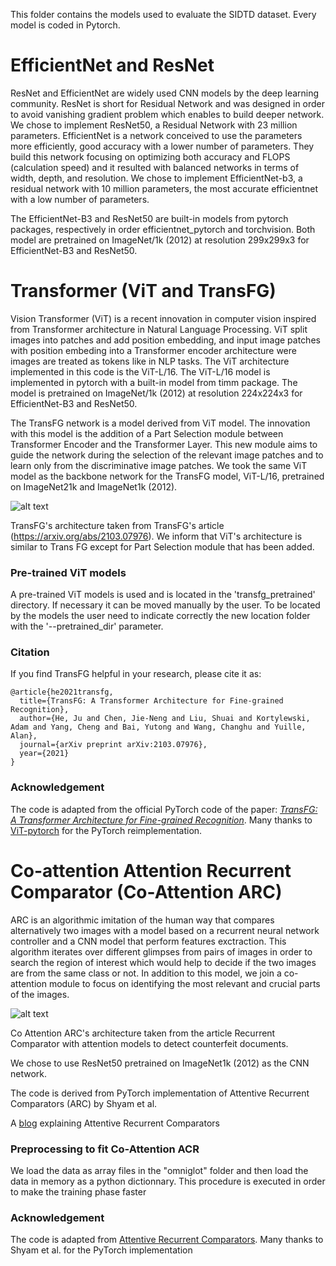 This folder contains the models used to evaluate the SIDTD dataset. Every model is coded in Pytorch. 

# EfficientNet and ResNet

ResNet and EfficientNet are widely used CNN models by the deep learning community. ResNet is short for Residual Network and was designed in order to avoid vanishing gradient problem which enables to build deeper network. We chose to implement ResNet50, a Residual Network with 23 million parameters. EfficientNet is a network conceived to use the parameters more efficiently, good accuracy with a lower number of parameters. They build this network focusing on optimizing both accuracy and FLOPS (calculation speed) and it resulted with balanced networks in terms of width, depth, and resolution. We chose to implement EfficientNet-b3, a residual network with 10 million parameters, the most accurate efficientnet with a low number of parameters. 

The EfficientNet-B3 and ResNet50 are built-in models from pytorch packages, respectively in order efficientnet_pytorch and torchvision. Both model are pretrained on ImageNet/1k (2012) at resolution 299x299x3 for EfficientNet-B3 and ResNet50.  

# Transformer (ViT and TransFG)

Vision Transformer (ViT) is a recent innovation in computer vision inspired from Transformer architecture in Natural Language Processing. ViT split images into patches and add position embedding, and input image patches with position embeding into a Transformer encoder architecture were images are treated as tokens like in NLP tasks. The ViT architecture implemented in this code is the ViT-L/16. The ViT-L/16 model is implemented in pytorch with a built-in model from timm package. The model is pretrained on ImageNet/1k (2012) at resolution 224x224x3 for EfficientNet-B3 and ResNet50.  

The TransFG network is a model derived from ViT model. The innovation with this model is the addition of a Part Selection module between Transformer Encoder and the Transformer Layer. This new module aims to guide the network during the selection of the relevant image patches and to learn only from the discriminative image patches. We took the same ViT model as the backbone network for the TransFG model, ViT-L/16, pretrained on ImageNet21k and ImageNet1k (2012).

![alt text](https://github.com/Oriolrt/SIDTD_Dataset/blob/main/models/trans_fg_architecture.png?raw=true "TransFG's architecture taken from TransFG's article (https://arxiv.org/abs/2103.07976). We inform that ViT's architecture is similar to Trans FG except for Part Selection module that has been added.")

TransFG's architecture taken from TransFG's article (https://arxiv.org/abs/2103.07976). We inform that ViT's architecture is similar to Trans FG except for Part Selection module that has been added.

### Pre-trained ViT models

A pre-trained ViT models is used and is located in the 'transfg\_pretrained' directory. If necessary it can be moved manually by the user. To be located by the models the user need to indicate correctly the new location folder with the '--pretrained_dir' parameter. 

### Citation

If you find TransFG helpful in your research, please cite it as:

```
@article{he2021transfg,
  title={TransFG: A Transformer Architecture for Fine-grained Recognition},
  author={He, Ju and Chen, Jie-Neng and Liu, Shuai and Kortylewski, Adam and Yang, Cheng and Bai, Yutong and Wang, Changhu and Yuille, Alan},
  journal={arXiv preprint arXiv:2103.07976},
  year={2021}
}
```

### Acknowledgement

The code is adapted from the official PyTorch code of the paper:  [*TransFG: A Transformer Architecture for Fine-grained Recognition*](https://arxiv.org/abs/2103.07976). Many thanks to [ViT-pytorch](https://github.com/jeonsworld/ViT-pytorch) for the PyTorch reimplementation. 

# Co-attention Attention Recurrent Comparator (Co-Attention ARC)

ARC is an algorithmic imitation of the human way that compares alternatively two images with a model based on a recurrent neural network controller and a CNN model that perform features exctraction. This algorithm iterates over different glimpses from pairs of images in order to search the region of interest which would help to decide if the two images are from the same class or not. In addition to this model, we join a co-attention module to focus on identifying the most relevant and crucial parts of the images.

![alt text](https://github.com/Oriolrt/SIDTD_Dataset/blob/main/models/coatten_ARC_architecture.png?raw=true "Co Attention ARC's architecture taken from the article Recurrent Comparator with attention models to detect counterfeit documents.")

Co Attention ARC's architecture taken from the article Recurrent Comparator with attention models to detect counterfeit documents.

We chose to use ResNet50 pretrained on ImageNet1k (2012) as the CNN network. 

The code is derived from PyTorch implementation of Attentive Recurrent Comparators (ARC) by Shyam et al.

A [blog](https://medium.com/@sanyamagarwal/understanding-attentive-recurrent-comparators-ea1b741da5c3) explaining Attentive Recurrent Comparators

### Preprocessing to fit Co-Attention ACR

We load the data as array files in the "omniglot" folder and then load the data in memory as a python dictionnary. This procedure is executed in order to make the training phase faster

### Acknowledgement

The code is adapted from [Attentive Recurrent Comparators](https://arxiv.org/abs/1703.00767). Many thanks to Shyam et al. for the PyTorch implementation